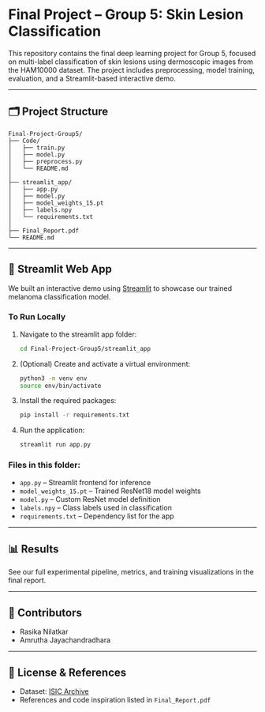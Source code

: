 
# Final Project – Group 5: Skin Lesion Classification

This repository contains the final deep learning project for Group 5, focused on multi-label classification of skin lesions using dermoscopic images from the HAM10000 dataset. The project includes preprocessing, model training, evaluation, and a Streamlit-based interactive demo.

---

## 🗂 Project Structure

```
Final-Project-Group5/
├── Code/
│   ├── train.py
│   ├── model.py
│   ├── preprocess.py
│   └── README.md
│
├── streamlit_app/
│   ├── app.py
│   ├── model.py
│   ├── model_weights_15.pt
│   ├── labels.npy
│   └── requirements.txt
│
├── Final_Report.pdf
└── README.md
```

---

## 🚀 Streamlit Web App

We built an interactive demo using [Streamlit](https://streamlit.io/) to showcase our trained melanoma classification model.

### To Run Locally

1. Navigate to the streamlit app folder:
   ```bash
   cd Final-Project-Group5/streamlit_app
   ```

2. (Optional) Create and activate a virtual environment:
   ```bash
   python3 -m venv env
   source env/bin/activate
   ```

3. Install the required packages:
   ```bash
   pip install -r requirements.txt
   ```

4. Run the application:
   ```bash
   streamlit run app.py
   ```

### Files in this folder:
- `app.py` – Streamlit frontend for inference
- `model_weights_15.pt` – Trained ResNet18 model weights
- `model.py` – Custom ResNet model definition
- `labels.npy` – Class labels used in classification
- `requirements.txt` – Dependency list for the app

---

## 📊 Results

See our full experimental pipeline, metrics, and training visualizations in the final report.

---

## 🤝 Contributors

- Rasika Nilatkar
- Amrutha Jayachandradhara

---

## 📄 License & References

- Dataset: [ISIC Archive](https://challenge.isic-archive.com/)
- References and code inspiration listed in `Final_Report.pdf`
